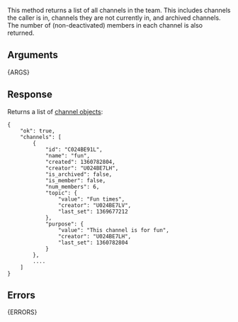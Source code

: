
This method returns a list of all channels in the team. This includes channels the caller is in, channels
they are not currently in, and archived channels. The number of (non-deactivated) members in each channel
is also returned.


## Arguments

{ARGS}


## Response

Returns a list of [channel objects](/types/channel):

	{
	    "ok": true,
	    "channels": [
	        {
	            "id": "C024BE91L",
	            "name": "fun",
	            "created": 1360782804,
	            "creator": "U024BE7LH",
	            "is_archived": false,
	            "is_member": false,
	            "num_members": 6,
	            "topic": {
	                "value": "Fun times",
	                "creator": "U024BE7LV",
	                "last_set": 1369677212
	            },
	            "purpose": {
	                "value": "This channel is for fun",
	                "creator": "U024BE7LH",
	                "last_set": 1360782804
	            }
	        },
	        ....
	    ]
	}


## Errors

{ERRORS}
